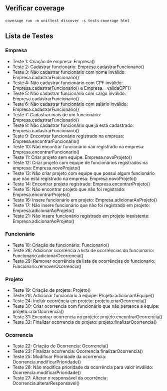 ## Verificar coverage

`coverage run -m unittest discover -s tests`
`coverage html`

## Lista de Testes

### Empresa
- Teste 1: Criação de empresa: Empresa()
- Teste 2: Cadastrar funcionário: Empresa.cadastrarFuncionario()
- Teste 3: Não cadastrar funcionário com nome inválido: Empresa.cadastrarFuncionario()
- Teste 4: Não cadastrar funcionário com CPF inválido: Empresa.cadastrarFuncionario() e Empresa.\_\_validaCPF()
- Teste 5: Não cadastrar funcionário com cargo inválido: Empresa.cadastrarFuncionario()
- Teste 6: Não cadastrar funcionário com salário inválido: Empresa.cadastrarFuncionario()
- Teste 7: Cadastrar mais de um funcionário: Empresa.cadastrarFuncionario()
- Teste 8: Não cadastrar funcionário que já está cadastrado: Empresa.cadastrarFuncionario()
- Teste 9: Encontrar funcionário registrado na empresa: Empresa.encontrarFuncionario()
- Teste 10: Não encontrar funcionário não registrado na empresa: Empresa.encontrarFuncionario()
- Teste 11: Criar projeto sem equipe: Empresa.novoProjeto()
- Teste 12: Criar projeto com equipe de funcionários registrados na empresa: Empresa.novoProjeto()
- Teste 13: Não criar projeto com equipe que possui algum funcionário que não está registrado na empresa: Empresa.novoProjeto()
- Teste 14: Encontrar projeto registrado: Empresa.encontrarProjeto()
- Teste 15: Não encontrar projeto que não foi registrado: Empresa.encontrarProjeto()
- Teste 16: Insere funcionário em projeto: Empresa.adicionarAoProjeto()
- Teste 17: Não insere funcionário que não foi registrado em projeto: Empresa.adicionarAoProjeto()
- Teste 21: Não insere funcionário registrado em projeto inexistente: Empresa.adicionarAoProjeto()

### Funcionário
- Teste 18: Criação de funcionário: Funcionario()
- Teste 28: Adicionar ocorrência a lista de ocorrências do funcionario: Funcionario.adicionarOcorrencia()
- Teste 29: Remover ocorrência da lista de ocorrências do funcionario: Funcionario.removerOcorrencia()

### Projeto
- Teste 19: Criação de projeto: Projeto()
- Teste 20: Adicionar funcionario a equipe: Projeto.adicionarAEquipe()
- Teste 24: Incluir ocorrência em projeto: projeto.criarOcorrencia()
- Teste 30: Criar ocorrencia com funcionário que não pertence a equipe: projeto.criarOcorrencia()
- Teste 31: Encontrar ocorrencia no projeto: projeto.encontrarOcorrencia()
- Teste 32: Finalizar ocorrencia do projeto: projeto.finalizarOcorrencia()

### Ocorrencia
- Teste 22: Criação de Ocorrencia: Ocorrencia()
- Teste 23: Finalizar ocorrencia: Ocorrencia.finalizarOcorrencia()
- Teste 25: Modificar Prioridade da ocorrencia: Ocorrencia.modificarPrioridade()
- Teste 26: Não modifica prioridade da ocorrência para valor inválido: Ocorrencia.modificarPrioridade()
- Teste 27: Alterar o responsável da ocorrência: Ocorrencia.alterarResponsavel()